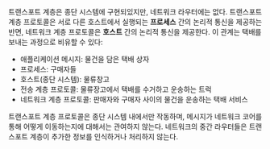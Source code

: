 트랜스포트 계층은 종단 시스템에 구현되있지만, 네트워크 라우터에는 없다.
트랜스포트 계층 프로토콜은 서로 다른 호스트에서 실행되는 **프로세스** 간의 논리적 통신을 제공하는 반면, 네트워크 계층 프로토콜은 **호스트** 간의 논리적 통신을 제공한다.
이 관계는 택배를 보내는 과정으로 비유할 수 있다:
- 애플리케이션 메시지: 물건을 담은 택배 상자
- 프로세스: 구매자들
- 호스트(종단 시스템): 물류창고
- 전송 계층 프로토콜: 물류장고에서 택배를 수거하고 운송하는 트럭
- 네트워크 계층 프로토콜: 판매자와 구매자 사이의 물건을 운송하는 택배 서비스

트랜스포트 계층 프로토콜은 종단 시스템 내에서만 작동하며, 메시지가 네트워크 코어를 통해 어떻게 이동하는지에 대해서는 관여하지 않는다.
네트워크의 중간 라우터들은 트랜스포트 계층이 추가한 정보를 인식하거나 처리하지 않는다.